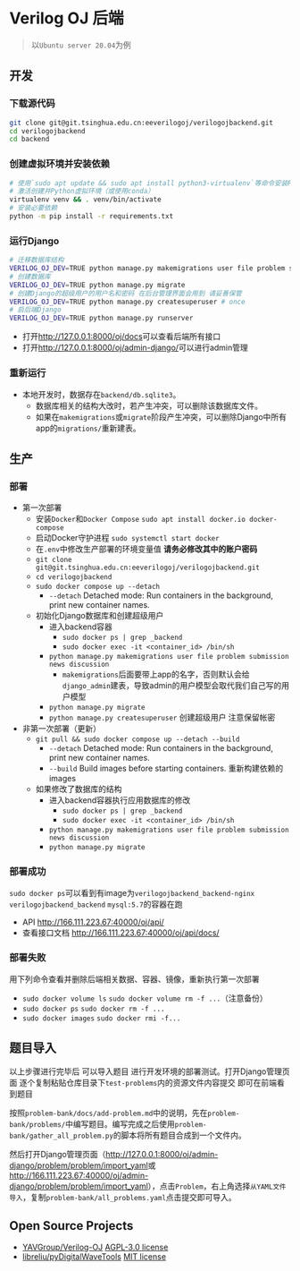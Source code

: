 # Verilog OJ 后端

> 以`Ubuntu server 20.04`为例

## 开发

### 下载源代码

```sh
git clone git@git.tsinghua.edu.cn:eeverilogoj/verilogojbackend.git
cd verilogojbackend
cd backend
```

### 创建虚拟环境并安装依赖

```sh
# 使用`sudo apt update && sudo apt install python3-virtualenv`等命令安装Python虚拟环境
# 激活创建并Python虚拟环境（或使用conda）
virtualenv venv && . venv/bin/activate
# 安装必要依赖
python -m pip install -r requirements.txt
```

### 运行Django

```sh
# 迁移数据库结构
VERILOG_OJ_DEV=TRUE python manage.py makemigrations user file problem submission news discussion
# 创建数据库
VERILOG_OJ_DEV=TRUE python manage.py migrate
# 创建Django的超级用户的用户名和密码 在后台管理界面会用到 请妥善保管
VERILOG_OJ_DEV=TRUE python manage.py createsuperuser # once
# 启后端Django
VERILOG_OJ_DEV=TRUE python manage.py runserver
```

- 打开<http://127.0.0.1:8000/oj/docs>可以查看后端所有接口
- 打开<http://127.0.0.1:8000/oj/admin-django/>可以进行admin管理

### 重新运行

- 本地开发时，数据存在`backend/db.sqlite3`。
    - 数据库相关的结构大改时，若产生冲突，可以删除该数据库文件。
    - 如果在`makemigrations`或`migrate`阶段产生冲突，可以删除Django中所有app的`migrations/`重新建表。

## 生产

### 部署

- 第一次部署
    - 安装`Docker`和`Docker Compose` `sudo apt install docker.io docker-compose`
    - 启动Docker守护进程 `sudo systemctl start docker`
    - 在`.env`中修改生产部署的环境变量值 **请务必修改其中的账户密码**
    - `git clone git@git.tsinghua.edu.cn:eeverilogoj/verilogojbackend.git`
    - `cd verilogojbackend`
    - `sudo docker compose up --detach`
        - `--detach` Detached mode: Run containers in the background, print new container names.
    - 初始化Django数据库和创建超级用户
        - 进入backend容器
            - `sudo docker ps | grep _backend`
            - `sudo docker exec -it <container_id> /bin/sh`
        - `python manage.py makemigrations user file problem submission news discussion`
            - `makemigrations`后面要带上app的名字，否则默认会给`django_admin`建表，导致admin的用户模型会取代我们自己写的用户模型
        - `python manage.py migrate`
        - `python manage.py createsuperuser` 创建超级用户 注意保留帐密
- 非第一次部署（更新）
    - `git pull && sudo docker compose up --detach --build`
        - `--detach` Detached mode: Run containers in the background, print new container names.
        - `--build` Build images before starting containers. 重新构建依赖的images
    - 如果修改了数据库的结构
        - 进入backend容器执行应用数据库的修改
            - `sudo docker ps | grep _backend`
            - `sudo docker exec -it <container_id> /bin/sh`
        - `python manage.py makemigrations user file problem submission news discussion`
        - `python manage.py migrate`

### 部署成功

`sudo docker ps`可以看到有image为`verilogojbackend_backend-nginx` `verilogojbackend_backend` `mysql:5.7`的容器在跑

- API <http://166.111.223.67:40000/oj/api/>
- 查看接口文档 <http://166.111.223.67:40000/oj/api/docs/>

### 部署失败

用下列命令查看并删除后端相关数据、容器、镜像，重新执行第一次部署

- `sudo docker volume ls` `sudo docker volume rm -f ...`（注意备份）
- `sudo docker ps` `sudo docker rm -f ...`
- `sudo docker images` `sudo docker rmi -f...`

## 题目导入

以上步骤进行完毕后 可以导入题目 进行开发环境的部署测试。打开Django管理页面 逐个复制粘贴仓库目录下`test-problems`内的资源文件内容提交 即可在前端看到题目

按照`problem-bank/docs/add-problem.md`中的说明，先在`problem-bank/problems/`中编写题目。编写完成之后使用`problem-bank/gather_all_problem.py`的脚本将所有题目合成到一个文件内。

然后打开Django管理页面（<http://127.0.0.1:8000/oj/admin-django/problem/problem/import_yaml>或<http://166.111.223.67:40000/oj/admin-django/problem/problem/import_yaml>），点击`Problem`，右上角选择`从YAML文件导入`，复制`problem-bank/all_problems.yaml`点击提交即可导入。

## Open Source Projects

- [YAVGroup/Verilog-OJ](https://github.com/YAVGroup/Verilog-OJ) [AGPL-3.0 license](https://github.com/YAVGroup/Verilog-OJ/blob/master/LICENSE)
- [libreliu/pyDigitalWaveTools](https://github.com/libreliu/pyDigitalWaveTools) [MIT license](https://github.com/libreliu/pyDigitalWaveTools/blob/master/LICENSE)

